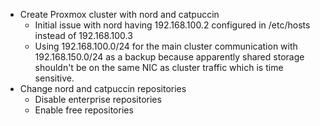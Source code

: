 
- Create Proxmox cluster with nord and catpuccin
	- Initial issue with nord having 192.168.100.2 configured in /etc/hosts instead of 192.168.100.3
	- Using 192.168.100.0/24 for the main cluster communication with 192.168.150.0/24 as a backup because apparently shared storage shouldn't be on the same NIC as cluster traffic which is time sensitive.
- Change nord and catpuccin repositories
	- Disable enterprise repositories
	- Enable free repositories